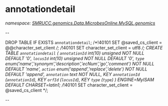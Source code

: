 ﻿# annotationdetail
_namespace: [SMRUCC.genomics.Data.MicrobesOnline.MySQL.genomics](./index.md)_

--
 
 DROP TABLE IF EXISTS `annotationdetail`;
 /*!40101 SET @saved_cs_client = @@character_set_client */;
 /*!40101 SET character_set_client = utf8 */;
 CREATE TABLE `annotationdetail` (
 `annotationId` int(10) unsigned NOT NULL DEFAULT '0',
 `locusId` int(10) unsigned NOT NULL DEFAULT '0',
 `type` enum('name','synonym','description','ecNum','go','comment') NOT NULL DEFAULT 'name',
 `action` enum('append','replace','delete') NOT NULL DEFAULT 'append',
 `annotation` text NOT NULL,
 KEY `annotationId` (`annotationId`),
 KEY `orfId` (`locusId`),
 KEY `type` (`type`)
 ) ENGINE=MyISAM DEFAULT CHARSET=latin1;
 /*!40101 SET character_set_client = @saved_cs_client */;
 
 --




